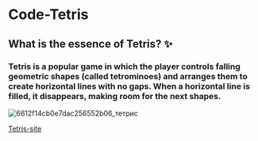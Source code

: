 # Code-Tetris
## What is the essence of Tetris? :sparkles:
### Tetris is a popular game in which the player controls falling geometric shapes (called tetrominoes) and arranges them to create horizontal lines with no gaps. When a horizontal line is filled, it disappears, making room for the next shapes.

![6612f14cb0e7dac256552b06_тетрис](https://github.com/user-attachments/assets/c3ec51b6-3cf7-4264-80ee-66d387198a90)


[Tetris-site](https://www.example.com)
